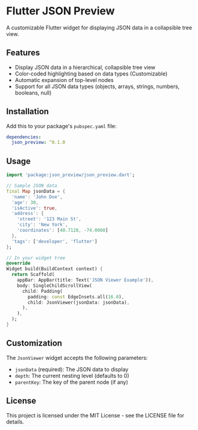 # Flutter JSON Preview

A customizable Flutter widget for displaying JSON data in a collapsible tree view.

## Features

- Display JSON data in a hierarchical, collapsible tree view
- Color-coded highlighting based on data types (Customizable)
- Automatic expansion of top-level nodes
- Support for all JSON data types (objects, arrays, strings, numbers, booleans, null)

## Installation

Add this to your package's `pubspec.yaml` file:

```yaml
dependencies:
  json_preview: ^0.1.0
```

## Usage

```dart
import 'package:json_preview/json_preview.dart';

// Sample JSON data
final Map jsonData = {
  'name': 'John Doe',
  'age': 30,
  'isActive': true,
  'address': {
    'street': '123 Main St',
    'city': 'New York',
    'coordinates': [40.7128, -74.0060]
  },
  'tags': ['developer', 'flutter']
};

// In your widget tree
@override
Widget build(BuildContext context) {
  return Scaffold(
    appBar: AppBar(title: Text('JSON Viewer Example')),
    body: SingleChildScrollView(
      child: Padding(
        padding: const EdgeInsets.all(16.0),
        child: JsonViewer(jsonData: jsonData),
      ),
    ),
  );
}
```

## Customization

The `JsonViewer` widget accepts the following parameters:

- `jsonData` (required): The JSON data to display
- `depth`: The current nesting level (defaults to 0)
- `parentKey`: The key of the parent node (if any)

## License

This project is licensed under the MIT License - see the LICENSE file for details.
